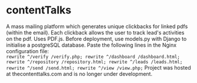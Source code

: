 # contentTalks
A mass mailing platform which generates unique clickbacks for linked pdfs (within the email). Each clickback allows the user to track lead's activities on the pdf. Uses PDF.js.
Before deployment, use models.py with Django to initialise a postgreSQL database.
Paste the following lines in the Nginx configuration file:  
     ```
        rewrite ^/verify /verify.php;
        rewrite ^/dashboard /dashboard.html;
        rewrite ^/repository /repository.html;
        rewrite ^/leads /leads.html;
        rewrite ^/send /send.html;
        rewrite ^/view /view.php;
    ```
Project was hosted at thecontenttalks.com and is no longer under development.
